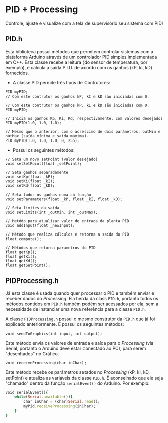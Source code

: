 # PID + Processing

Controle, ajuste e visualize com a tela de supervisório seu sistema com PID!

## PID.h

Esta biblioteca possui métodos que permitem controlar sistemas com a plataforma Arduino através
de um controlador PID simples implementada em C++.
Esta classe recebe a leitura (do sensor de temperatura, por exemplo), e calcula a saída P.I.D. de 
acordo com os ganhos (kP, kI, kD) fornecidos.

- A classe PID permite três tipos de Contrutores:

```
PID myPID; 
// Com este contrutor os ganhos kP, kI e kD são iniciadas com 0.
```

```
// Com este contrutor os ganhos kP, kI e kD são iniciadas com 0.
PID myPID; 
```

```
// Inicia os ganhos Kp, Ki, Kd, respectivamente, com valores desejados
PID myPID(1.0, 1.0, 1.0);
```

```
// Mesmo que o anterior, com o acréscimo de dois parâmetros: outMin e outMax (saída mínima e saída máxima).
PID myPID(1.0, 1.0, 1.0, 0, 255); 
```

- Possui os seguintes métodos:

```
// Seta um novo setPoint (valor desejado)
void setSetPoint(float _setPoint);
```

```
// Seta ganhos separadamente
void setKp(float _kP);
void setKi(float _kI);
void setKd(float _kD);  
```

```
// Seta todos os ganhos numa só função
void setParameters(float _kP, float _kI, float _kD);
```

```
// Seta limites da saída
void setLimits(int _outMin, int _outMax);
```

```
// Metódo para atualizar valor de entrada da planta PID
void addInput(float _newInput);
```

```
// Método que realiza cálculos e retorna a saída do PID
float compute();
```

```
// Métodos que retorna parametros do PID
float getKp();
float getKi();
float getKd();
float getSetPoint();
```

## PIDProcessing.h

Já esta classe é usada quando quer processar o PID e também enviar e receber dados do *Processing*.
Ela herda da class `PID.h`, portanto todos os métodos contidos em `PID.h` também podém ser acessados por ela, sem a necessidade de instanciar uma nova referência para a classe `PID.h`.

A classe `PIDProcessing.h` possui o mesmo construtor da `PID.h` que já foi explicado anteriormente.
E possui os seguintes métodos:

```
void sendToGraphics(int input, int output);
```
Este método envia os valores de entrada e saída para o *Processing* (via Serial, portanto o Arduino deve estar conectado ao PC), para serem "desenhados" no Gráfico.


```
void receiveProcessing(char inChar);
```
Este método recebe os parâmetros setados no *Processing* (kP, kI, kD, setPoint) e atualiza as variáveis da classe `PID.h`.
É aconselhado que ele seja "chamado" dentro da função `serialEvent()` do Arduino. Por exemplo:

```ruby
void serialEvent(){
    while(Serial.available()){
    	char inChar = (char)Serial.read();
    	myPid.receiveProcessing(inChar);
    }
}
```



